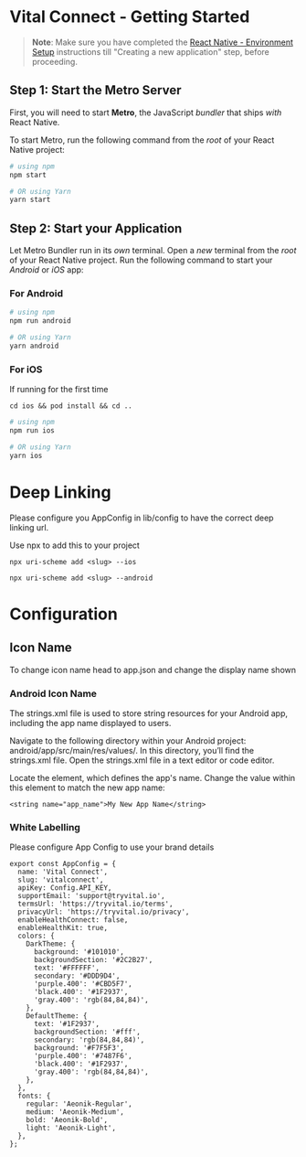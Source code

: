 
# Vital Connect - Getting Started

>**Note**: Make sure you have completed the [React Native - Environment Setup](https://reactnative.dev/docs/environment-setup) instructions till "Creating a new application" step, before proceeding.

## Step 1: Start the Metro Server

First, you will need to start **Metro**, the JavaScript _bundler_ that ships _with_ React Native.

To start Metro, run the following command from the _root_ of your React Native project:

```bash
# using npm
npm start

# OR using Yarn
yarn start
```

## Step 2: Start your Application

Let Metro Bundler run in its _own_ terminal. Open a _new_ terminal from the _root_ of your React Native project. Run the following command to start your _Android_ or _iOS_ app:

### For Android

```bash
# using npm
npm run android

# OR using Yarn
yarn android
```

### For iOS
If running for the first time 

```
cd ios && pod install && cd ..
```

```bash
# using npm
npm run ios

# OR using Yarn
yarn ios
```

# Deep Linking 

Please configure you AppConfig in lib/config to have the correct deep linking url. 

Use npx to add this to your project 

```
npx uri-scheme add <slug> --ios

npx uri-scheme add <slug> --android

```

# Configuration 

## Icon Name 

To change icon name head to app.json and change the display name shown

### Android Icon Name 

The strings.xml file is used to store string resources for your Android app, including the app name displayed to users.

Navigate to the following directory within your Android project: android/app/src/main/res/values/.
In this directory, you’ll find the strings.xml file.
Open the strings.xml file in a text editor or code editor.

Locate the <string name="app_name"> element, which defines the app's name.
Change the value within this element to match the new app name:

```
<string name="app_name">My New App Name</string>
```

### White Labelling 

Please configure App Config to use your brand details 

```
export const AppConfig = {
  name: 'Vital Connect',
  slug: 'vitalconnect',
  apiKey: Config.API_KEY,
  supportEmail: 'support@tryvital.io',
  termsUrl: 'https://tryvital.io/terms',
  privacyUrl: 'https://tryvital.io/privacy',
  enableHealthConnect: false,
  enableHealthKit: true,
  colors: {
    DarkTheme: {
      background: '#101010',
      backgroundSection: '#2C2B27',
      text: '#FFFFFF',
      secondary: '#DDD9D4',
      'purple.400': '#CBD5F7',
      'black.400': '#1F2937',
      'gray.400': 'rgb(84,84,84)',
    },
    DefaultTheme: {
      text: '#1F2937',
      backgroundSection: '#fff',
      secondary: 'rgb(84,84,84)',
      background: '#F7F5F3',
      'purple.400': '#7487F6',
      'black.400': '#1F2937',
      'gray.400': 'rgb(84,84,84)',
    },
  },
  fonts: {
    regular: 'Aeonik-Regular',
    medium: 'Aeonik-Medium',
    bold: 'Aeonik-Bold',
    light: 'Aeonik-Light',
  },
};
```